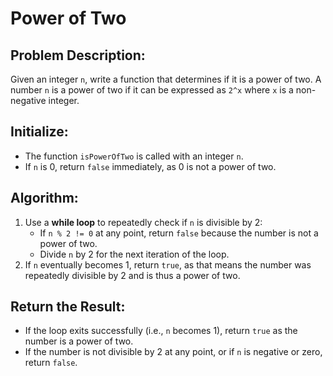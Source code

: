 # Power of Two

## Problem Description:
Given an integer `n`, write a function that determines if it is a power of two. A number `n` is a power of two if it can be expressed as `2^x` where `x` is a non-negative integer.

## Initialize:
- The function `isPowerOfTwo` is called with an integer `n`.
- If `n` is 0, return `false` immediately, as 0 is not a power of two.

## Algorithm:
1. Use a **while loop** to repeatedly check if `n` is divisible by 2:
    - If `n % 2 != 0` at any point, return `false` because the number is not a power of two.
    - Divide `n` by 2 for the next iteration of the loop.
2. If `n` eventually becomes 1, return `true`, as that means the number was repeatedly divisible by 2 and is thus a power of two.

## Return the Result:
- If the loop exits successfully (i.e., `n` becomes 1), return `true` as the number is a power of two.
- If the number is not divisible by 2 at any point, or if `n` is negative or zero, return `false`.
